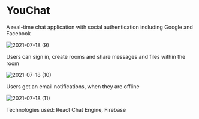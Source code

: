# YouChat

A real-time chat application with social authentication including Google and Facebook

![2021-07-18 (9)](https://user-images.githubusercontent.com/65605807/126060773-f5c76fbd-330e-4521-b233-859722c2a3ba.png)


Users can sign in, create rooms and share messages and files within the room

![2021-07-18 (10)](https://user-images.githubusercontent.com/65605807/126060774-731efbfa-9db6-4fa7-a4da-9bf936c54e9c.png)


Users get an email notifications, when they are offline

![2021-07-18 (11)](https://user-images.githubusercontent.com/65605807/126060711-c52b0271-53fd-497d-ada1-2cd55479e1f3.png)


Technologies used: React Chat Engine, Firebase




